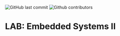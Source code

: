 ![GitHub last commit](https://img.shields.io/github/last-commit/jonacappelle/Embedded-Systems-II-Lab.svg)
![Github contributors](https://img.shields.io/github/contributors/jonacappelle/Embedded-Systems-II-Lab)
# LAB: Embedded Systems II


